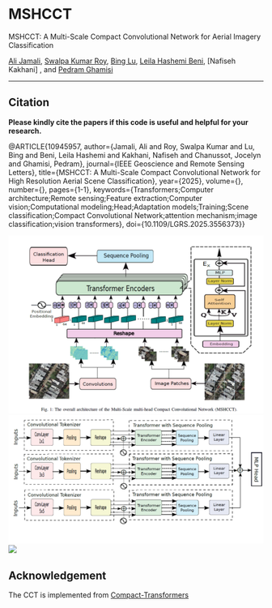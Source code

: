 # MSHCCT
MSHCCT: A Multi-Scale Compact Convolutional Network for Aerial Imagery Classification

[Ali Jamali](https://www.researchgate.net/profile/Ali-Jamali), [Swalpa Kumar Roy](https://swalpa.github.io), [Bing Lu](https://www.sfu.ca/people/binglu/about.html), [Leila Hashemi Beni](https://www.ncat.edu/employee-bio.php?directoryID=1901247546), [Nafiseh Kakhani] , and [Pedram Ghamisi](https://www.iarai.ac.at/people/pedramghamisi/)


___________

Citation
---------------------

**Please kindly cite the papers if this code is useful and helpful for your research.**


@ARTICLE{10945957,
  author={Jamali, Ali and Roy, Swalpa Kumar and Lu, Bing and Beni, Leila Hashemi and Kakhani, Nafiseh and Chanussot, Jocelyn and Ghamisi, Pedram},
  journal={IEEE Geoscience and Remote Sensing Letters}, 
  title={MSHCCT: A Multi-Scale Compact Convolutional Network for High Resolution Aerial Scene Classification}, 
  year={2025},
  volume={},
  number={},
  pages={1-1},
  keywords={Transformers;Computer architecture;Remote sensing;Feature extraction;Computer vision;Computational modeling;Head;Adaptation models;Training;Scene classification;Compact Convolutional Network;attention mechanism;image classification;vision transformers},
  doi={10.1109/LGRS.2025.3556373}}


<img src="Model.png"/>

<img src="Model2.png"/>

<img src="model_predictions.png"/>



Acknowledgement
---------------------
The CCT is implemented from [Compact-Transformers](https://github.com/SHI-Labs/Compact-Transformers)

